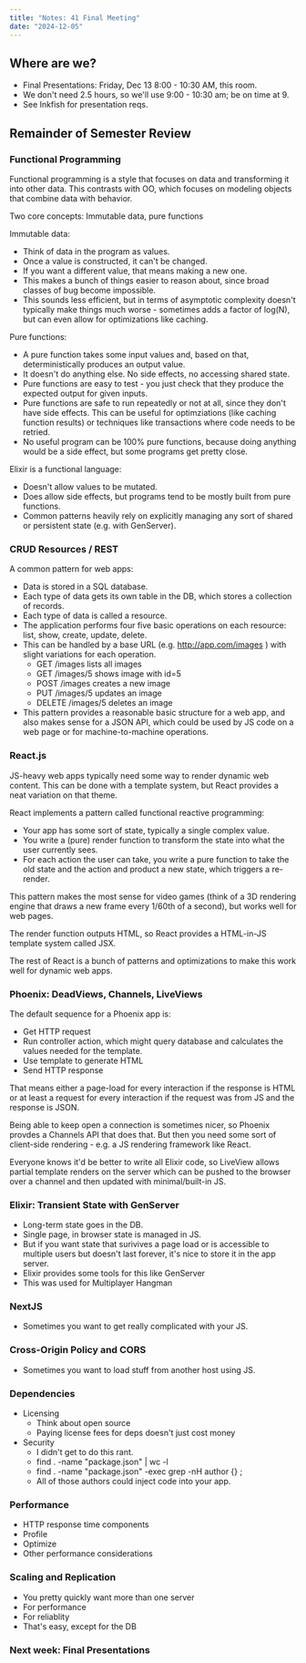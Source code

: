 ```yaml
---
title: "Notes: 41 Final Meeting"
date: "2024-12-05"
---
```


## Where are we?

 - Final Presentations: Friday, Dec 13 8:00 - 10:30 AM, this room.
 - We don't need 2.5 hours, so we'll use 9:00 - 10:30 am; be on time at 9.
 - See Inkfish for presentation reqs.


## Remainder of Semester Review

### Functional Programming

Functional programming is a style that focuses on data and
transforming it into other data. This contrasts with OO, which focuses
on modeling objects that combine data with behavior.

Two core concepts: Immutable data, pure functions

Immutable data:

 - Think of data in the program as values.
 - Once a value is constructed, it can't be changed.
 - If you want a different value, that means making a new one.
 - This makes a bunch of things easier to reason about, since broad
   classes of bug become impossible.
 - This sounds less efficient, but in terms of asymptotic complexity
   doesn't typically make things much worse - sometimes adds a factor
   of log(N), but can even allow for optimizations like caching.

Pure functions:

 - A pure function takes some input values and, based on that,
   deterministically produces an output value.
 - It doesn't do anything else. No side effects, no accessing shared state.
 - Pure functions are easy to test - you just check that they produce the
   expected output for given inputs.
 - Pure functions are safe to run repeatedly or not at all, since they
   don't have side effects. This can be useful for optimziations (like
   caching function results) or techniques like transactions where
   code needs to be retried.
 - No useful program can be 100% pure functions, because doing anything
   would be a side effect, but some programs get pretty close.
   
Elixir is a functional language: 

 - Doesn't allow values to be mutated.
 - Does allow side effects, but programs tend to be mostly built from
   pure functions.
 - Common patterns heavily rely on explicitly managing any sort of shared
   or persistent state (e.g. with GenServer).


### CRUD Resources / REST

A common pattern for web apps:

 - Data is stored in a SQL database.
 - Each type of data gets its own table in the DB, which stores a
   collection of records.
 - Each type of data is called a resource.
 - The application performs four five basic operations on each
   resource: list, show, create, update, delete.
 - This can be handled by a base URL (e.g. http://app.com/images )
   with slight variations for each operation.
   - GET /images lists all images
   - GET /images/5 shows image with id=5
   - POST /images creates a new image
   - PUT /images/5 updates an image
   - DELETE /images/5 deletes an image
 - This pattern provides a reasonable basic structure for a web app,
   and also makes sense for a JSON API, which could be used by
   JS code on a web page or for machine-to-machine operations.



### React.js

JS-heavy web apps typically need some way to render dynamic web
content. This can be done with a template system, but React provides
a neat variation on that theme.

React implements a pattern called functional reactive programming:

 - Your app has some sort of state, typically a single complex value.
 - You write a (pure) render function to transform the state into what
   the user currently sees.
 - For each action the user can take, you write a pure function to
   take the old state and the action and product a new state, which
   triggers a re-render.

This pattern makes the most sense for video games (think of a 3D
rendering engine that draws a new frame every 1/60th of a second), but
works well for web pages.

The render function outputs HTML, so React provides a HTML-in-JS
template system called JSX.

The rest of React is a bunch of patterns and optimizations to make
this work well for dynamic web apps.


### Phoenix: DeadViews, Channels, LiveViews

The default sequence for a Phoenix app is:

 - Get HTTP request
 - Run controller action, which might query database and calculates
   the values needed for the template.
 - Use template to generate HTML
 - Send HTTP response

That means either a page-load for every interaction if the response
is HTML or at least a request for every interaction if the request
was from JS and the response is JSON.

Being able to keep open a connection is sometimes nicer, so Phoenix
provdes a Channels API that does that. But then you need some sort
of client-side rendering - e.g. a JS rendering framework like React.

Everyone knows it'd be better to write all Elixir code, so LiveView
allows partial template renders on the server which can be pushed to
the browser over a channel and then updated with minimal/built-in JS.


### Elixir: Transient State with GenServer

 - Long-term state goes in the DB.
 - Single page, in browser state is managed in JS.
 - But if you want state that surivives a page load or is accessible
   to multiple users but doesn't last forever, it's nice to store it
   in the app server.
 - Elixir provides some tools for this like GenServer
 - This was used for Multiplayer Hangman



### NextJS

 - Sometimes you want to get really complicated with your JS.
 
 
### Cross-Origin Policy and CORS

 - Sometimes you want to load stuff from another host
   using JS.


### Dependencies

 - Licensing
   - Think about open source
   - Paying license fees for deps doesn't just cost money
 - Security
   - I didn't get to do this rant.
   - find . -name "package.json" | wc -l
   - find . -name "package.json" -exec grep -nH author {} \;
   - All of those authors could inject code into your app.


### Performance

 - HTTP response time components
 - Profile
 - Optimize
 - Other performance considerations


### Scaling and Replication

 - You pretty quickly want more than one server
 - For performance
 - For reliablity
 - That's easy, except for the DB


### Next week: Final Presentations

